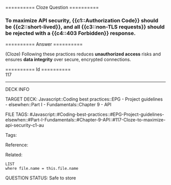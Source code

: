 ========== Cloze Question ==========

###  To maximize API security, {{c1::Authorization Code}} should be {{c2::short-lived}}, and all {{c3::non-TLS requests}} should be rejected with a {{c4::403 Forbidden}} response.  

========== Answer ==========  

(Cloze) Following these practices reduces **unauthorized access** risks and ensures **data integrity** over secure, encrypted connections.

========== Id ==========  
117

---

DECK INFO

TARGET DECK: Javascript::Coding best practices::EPG - Project guidelines - elsewhen::Part I - Fundamentals::Chapter 9 - API

FILE TAGS: #Javascript::#Coding-best-practices::#EPG-Project-guidelines-elsewhen::#Part-I-Fundamentals::#Chapter-9-API::#117-Cloze-to-maximize-api-security-c1-au

Tags:

Reference:

Related:

```dataview
LIST
where file.name = this.file.name
```

QUESTION STATUS: Safe to store
